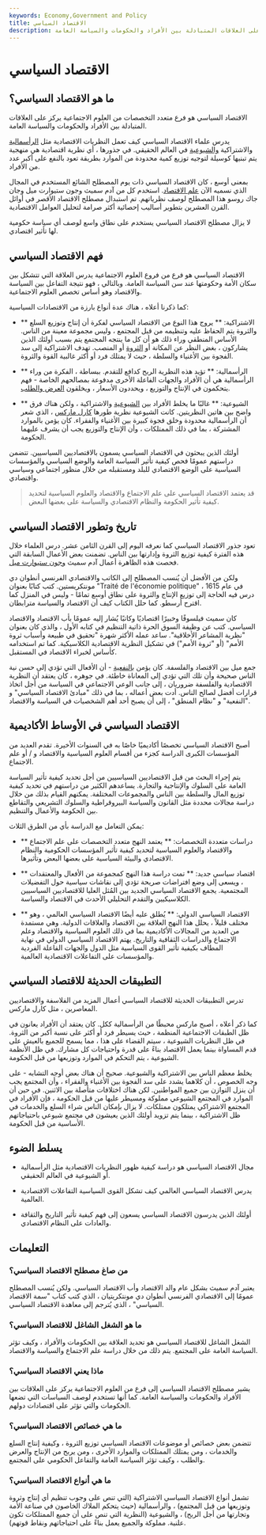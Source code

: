 ```yaml
---
keywords: Economy,Government and Policy
title: الاقتصاد السياسي
description: الاقتصاد السياسي هو فرع من فروع العلوم الاجتماعية يركز على العلاقات المتبادلة بين الأفراد والحكومات والسياسة العامة.
---
```


# الاقتصاد السياسي
## ما هو الاقتصاد السياسي؟

الاقتصاد السياسي هو فرع متعدد التخصصات من العلوم الاجتماعية يركز على العلاقات المتبادلة بين الأفراد والحكومات والسياسة العامة.

يدرس علماء الاقتصاد السياسي كيف تعمل النظريات الاقتصادية مثل [الرأسمالية](/capitalism) والاشتراكية [والشيوعية](/socialism) في العالم الحقيقي. في جذورها ، أي نظرية اقتصادية هي منهجية يتم تبنيها كوسيلة لتوجيه توزيع كمية محدودة من الموارد بطريقة تعود بالنفع على أكبر عدد من الأفراد.

بمعنى أوسع ، كان الاقتصاد السياسي ذات يوم المصطلح الشائع المستخدم في المجال الذي نسميه الآن [علم الاقتصاد](/economics). استخدم كل من آدم سميث وجون ستيوارت ميل وجان جاك روسو هذا المصطلح لوصف نظرياتهم. تم استبدال مصطلح الاقتصاد الأقصر في أوائل القرن العشرين بتطوير أساليب إحصائية أكثر صرامة لتحليل العوامل الاقتصادية.

لا يزال مصطلح الاقتصاد السياسي يستخدم على نطاق واسع لوصف أي سياسة حكومية لها تأثير اقتصادي.

## فهم الاقتصاد السياسي

الاقتصاد السياسي هو فرع من فروع العلوم الاجتماعية يدرس العلاقة التي تتشكل بين سكان الأمة وحكومتها عند سن السياسة العامة. وبالتالي ، فهو نتيجة التفاعل بين السياسة والاقتصاد وهو أساس تخصص العلوم الاجتماعية.

كما ذكرنا أعلاه ، هناك عدة أنواع بارزة من الاقتصادات السياسية:

- ** الاشتراكية: ** يروج هذا النوع من الاقتصاد السياسي لفكرة أن إنتاج وتوزيع السلع والثروة يتم الحفاظ عليه وتنظيمه من قبل المجتمع ، وليس مجموعة معينة من الناس. الأساس المنطقي وراء ذلك هو أن كل ما ينتجه المجتمع يتم بسبب أولئك الذين يشاركون ، بغض النظر عن المكانة أو [الثروة](/wealth) أو المنصب. تهدف الاشتراكية إلى سد الفجوة بين الأغنياء والسلطة ، حيث لا يمتلك فرد أو أكثر غالبية القوة والثروة.

- ** الرأسمالية: ** تؤيد هذه النظرية الربح كدافع للتقدم. ببساطة ، الفكرة من وراء الرأسمالية هي أن الأفراد والجهات الفاعلة الأخرى مدفوعة بمصالحهم الخاصة - فهم يتحكمون في الإنتاج والتوزيع ، ويحددون الأسعار ، ويخلقون [العرض والطلب](/law-of-supply-demand).

- ** الشيوعية: ** غالبًا ما يخلط الأفراد بين [الشيوعية](/communism) والاشتراكية ، ولكن هناك فرق واضح بين هاتين النظريتين. كانت الشيوعية نظرية طورها [كارل ماركس](/karl-marx) ، الذي شعر أن الرأسمالية محدودة وخلق فجوة كبيرة بين الأغنياء والفقراء. كان يؤمن بالموارد المشتركة ، بما في ذلك الممتلكات ، وأن الإنتاج والتوزيع يجب أن يشرف عليهما الحكومة.

أولئك الذين يبحثون في الاقتصاد السياسي يسمون بالاقتصاديين السياسيين. تتضمن دراستهم عمومًا فحص كيفية تأثير السياسة العامة والوضع السياسي والمؤسسات السياسية على الوضع الاقتصادي للبلد ومستقبله من خلال منظور اجتماعي وسياسي واقتصادي.

> قد يعتمد الاقتصاد السياسي على علم الاجتماع والاقتصاد والعلوم السياسية لتحديد كيفية تأثير الحكومة والنظام الاقتصادي والسياسة على بعضها البعض.

>

## تاريخ وتطور الاقتصاد السياسي

تعود جذور الاقتصاد السياسي كما نعرفه اليوم إلى القرن الثامن عشر. درس العلماء خلال هذه الفترة كيفية توزيع الثروة وإدارتها بين الناس. تضمنت بعض الأعمال السابقة التي فحصت هذه الظاهرة أعمال آدم سميث [وجون ستيوارت ميل](/john-stuart-mill).

ولكن من الأفضل أن يُنسب المصطلح إلى الكاتب والاقتصادي الفرنسي أنطوان دي مونتكريستين. كتب كتابًا بعنوان "Traité de l'économie politique" في عام 1615 ، درس فيه الحاجة إلى توزيع الإنتاج والثروة على نطاق أوسع تمامًا - وليس في المنزل كما اقترح أرسطو. كما حلل الكتاب كيف أن الاقتصاد والسياسة مترابطان.

كان سميث فيلسوفًا وخبيرًا اقتصاديًا وكاتبًا يُشار إليه عمومًا بأب الاقتصاد والاقتصاد السياسي. كتب عن وظيفة السوق الحرة ذاتية التنظيم في كتابه الأول ، والذي كان بعنوان "نظرية المشاعر الأخلاقية". ساعد عمله الأكثر شهرة "تحقيق في طبيعة وأسباب ثروة الأمم" (أو "ثروة الأمم") في تشكيل النظرية الاقتصادية الكلاسيكية. كما تم استخدامه كأساس لخبراء الاقتصاد في المستقبل.

جمع ميل بين الاقتصاد والفلسفة. كان يؤمن [بالنفعية](/utilitarianism) - أن الأفعال التي تؤدي إلى حسن نية الناس صحيحة وأن تلك التي تؤدي إلى المعاناة خاطئة. في جوهره ، كان يعتقد أن النظرية الاقتصادية والفلسفة ضروريان ، إلى جانب الوعي الاجتماعي في السياسة من أجل اتخاذ قرارات أفضل لصالح الناس. أدت بعض أعماله ، بما في ذلك "مبادئ الاقتصاد السياسي" و "النفعية" و "نظام المنطق" ، إلى أن يصبح أحد أهم الشخصيات في السياسة والاقتصاد.

## الاقتصاد السياسي في الأوساط الأكاديمية

أصبح الاقتصاد السياسي تخصصًا أكاديميًا خاصًا به في السنوات الأخيرة. تقدم العديد من المؤسسات الكبرى الدراسة كجزء من أقسام العلوم السياسية والاقتصاد و / أو علم الاجتماع.

يتم إجراء البحث من قبل الاقتصاديين السياسيين من أجل تحديد كيفية تأثير السياسة العامة على السلوك والإنتاجية والتجارة. يساعدهم الكثير من دراستهم في تحديد كيفية توزيع المال والسلطة بين الناس والمجموعات المختلفة. يمكنهم القيام بذلك من خلال دراسة مجالات محددة مثل القانون والسياسة البيروقراطية والسلوك التشريعي والتقاطع بين الحكومة والأعمال والتنظيم.

يمكن التعامل مع الدراسة بأي من الطرق الثلاث:

- ** دراسات متعددة التخصصات: ** يعتمد النهج متعدد التخصصات على علم الاجتماع والاقتصاد والعلوم السياسية لتحديد كيفية تأثير المؤسسات الحكومية والنظام الاقتصادي والبيئة السياسية على بعضها البعض وتأثيرها.

- ** اقتصاد سياسي جديد: ** تمت دراسة هذا النهج كمجموعة من الأفعال والمعتقدات ، ويسعى إلى وضع افتراضات صريحة تؤدي إلى نقاشات سياسية حول التفضيلات المجتمعية. يجمع الاقتصاد السياسي الجديد بين المُثل العليا للاقتصاديين السياسيين الكلاسيكيين والتقدم التحليلي الأحدث في الاقتصاد والسياسة.

- ** الاقتصاد السياسي الدولي: ** يُطلق عليه أيضًا الاقتصاد السياسي العالمي ، وهو مختلف قليلاً ، يحلل هذا النهج العلاقة بين الاقتصاد والعلاقات الدولية. وهي مستمدة من العديد من المجالات الأكاديمية بما في ذلك العلوم السياسية والاقتصاد وعلم الاجتماع والدراسات الثقافية والتاريخ. يهتم الاقتصاد السياسي الدولي في نهاية المطاف بكيفية تأثير القوى السياسية مثل الدول والجهات الفاعلة الفردية والمؤسسات على التفاعلات الاقتصادية العالمية.

## التطبيقات الحديثة للاقتصاد السياسي

تدرس التطبيقات الحديثة للاقتصاد السياسي أعمال المزيد من الفلاسفة والاقتصاديين المعاصرين ، مثل كارل ماركس.

كما ذكر أعلاه ، أصبح ماركس محبطًا من الرأسمالية ككل. كان يعتقد أن الأفراد يعانون في ظل الطبقات الاجتماعية المنظمة ، حيث يسيطر فرد أو أكثر على نسبة أكبر من الثروة. في ظل النظريات الشيوعية ، سيتم القضاء على هذا ، مما يسمح للجميع بالعيش على قدم المساواة بينما يعمل الاقتصاد بناءً على قدرة واحتياجات كل مشارك. في ظل الأنظمة الشيوعية ، يتم التحكم في الموارد وتوزيعها من قبل الحكومة.

يخلط معظم الناس بين الاشتراكية والشيوعية. صحيح أن هناك بعض أوجه التشابه - على وجه الخصوص ، أن كلاهما يشدد على سد الفجوة بين الأغنياء والفقراء ، وأن المجتمع يجب أن ينزل التوازن بين جميع المواطنين. لكن هناك اختلافات متأصلة بين الاثنين. في حين أن الموارد في المجتمع الشيوعي مملوكة ومسيطر عليها من قبل الحكومة ، فإن الأفراد في المجتمع الاشتراكي يمتلكون ممتلكات. لا يزال بإمكان الناس شراء السلع والخدمات في ظل الاشتراكية ، بينما يتم تزويد أولئك الذين يعيشون في مجتمع شيوعي باحتياجاتهم الأساسية من قبل الحكومة.

## يسلط الضوء

- مجال الاقتصاد السياسي هو دراسة كيفية ظهور النظريات الاقتصادية مثل الرأسمالية أو الشيوعية في العالم الحقيقي.

- يدرس الاقتصاد السياسي العالمي كيف تشكل القوى السياسية التفاعلات الاقتصادية العالمية.

- أولئك الذين يدرسون الاقتصاد السياسي يسعون إلى فهم كيفية تأثير التاريخ والثقافة والعادات على النظام الاقتصادي.

## التعليمات

### من صاغ مصطلح الاقتصاد السياسي؟

يعتبر آدم سميث بشكل عام والد الاقتصاد وأب الاقتصاد السياسي. ولكن يُنسب المصطلح عمومًا إلى الاقتصادي الفرنسي أنطوان دي مونتكريتيان ، الذي كتب كتاب "سمة الاقتصاد السياسي" ، الذي يُترجم إلى معاهدة الاقتصاد السياسي.

### ما هو الشغل الشاغل للاقتصاد السياسي؟

الشغل الشاغل للاقتصاد السياسي هو تحديد العلاقة بين الحكومات والأفراد ، وكيف تؤثر السياسة العامة على المجتمع. يتم ذلك من خلال دراسة علم الاجتماع والسياسة والاقتصاد.

### ماذا يعني الاقتصاد السياسي؟

يشير مصطلح الاقتصاد السياسي إلى فرع من العلوم الاجتماعية يركز على العلاقات بين الأفراد والحكومات والسياسة العامة. كما أنها تستخدم لوصف السياسات التي تضعها الحكومات والتي تؤثر على اقتصادات دولهم.

### ما هي خصائص الاقتصاد السياسي؟

تتضمن بعض خصائص أو موضوعات الاقتصاد السياسي توزيع الثروة ، وكيفية إنتاج السلع والخدمات ، ومن يمتلك الممتلكات والموارد الأخرى ، ومن يربح من الإنتاج والعرض والطلب ، وكيف تؤثر السياسة العامة والتفاعل الحكومي على المجتمع.

### ما هي أنواع الاقتصاد السياسي؟

تشمل أنواع الاقتصاد السياسي الاشتراكية (التي تنص على وجوب تنظيم أي إنتاج وثروة وتوزيعها من قبل المجتمع) ، والرأسمالية (حيث يتحكم الملاك الخاصون في صناعة الأمة وتجارتها من أجل الربح) ، والشيوعية (النظرية التي تنص على أن جميع الممتلكات تكون علنية. مملوكة والجميع يعمل بناءً على احتياجاتهم ونقاط قوتهم).

